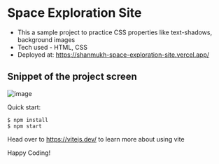 # Space Exploration Site

- This a sample project to practice CSS properties like text-shadows, background images
- Tech used - HTML, CSS
- Deployed at: https://shanmukh-space-exploration-site.vercel.app/

## Snippet of the project screen
![image](https://github.com/Shanmukh459/Space-exploration-site/assets/52078988/b29c8d2b-9f5e-4da3-b392-17c5f414dbed)


Quick start:

```
$ npm install
$ npm start
````

Head over to https://vitejs.dev/ to learn more about using vite



Happy Coding!
